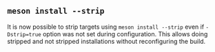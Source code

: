 ## `meson install --strip`

It is now possible to strip targets using `meson install --strip` even if
`-Dstrip=true` option was not set during configuration. This allows doing
stripped and not stripped installations without reconfiguring the build.

